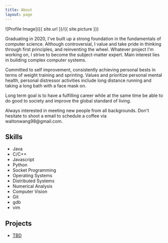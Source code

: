 ```yaml
---
title: About
layout: page
---
```

![Profile Image]({{ site.url }}/{{ site.picture }})

<p>Graduating in 2020, I've built up a strong foundation in the fundamentals of computer science. Although controversial, I value and take pride in thinking through first principles, and reinventing the wheel. Whatever project I'm working on, I strive to become the subject-matter expert. Main interest lies in building complex computer systems.</p>

<p>Committed to self improvement, consistently achieving personal bests in terms of weight training and sprinting. Values and prioritize personal mental health, personal distressor activities include long distance running and taking a long bath with a face mask on.</p>

<p>Long term goal is to have a fulfilling career while at the same time be able to do good to society and improve the global standard of living.</p>

<p>Always interested in meeting new people from all backgrounds. Don't hesitate to shoot a email to schedule a coffee via waltonwang98@gmail.com.</p>

<h2>Skills</h2>

<ul class="skill-list">
	<li>Java</li>
	<li>C/C++</li>
	<li>Javascript</li>
	<li>Python</li>
	<li>Socket Programming</li>
	<li>Operating Systems</li>
	<li>Distributed Systems</li>
	<li>Numerical Analysis</li>
	<li>Computer Vision</li>
	<li>Git</li>
	<li>gdb</li>
	<li>vim</li>
</ul>

<h2>Projects</h2>

<ul>
	<li><a href="https://github.com/wangwalton">TBD</a></li>
</ul>
